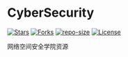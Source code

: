 # CyberSecurity
[![Stars](https://img.shields.io/github/stars/BUPT-Resource/CyberSecurity.svg?label=Stars&style=social)](https://github.com/BUPT-Resource/CyberSecurity/stargazers)
[![Forks](https://img.shields.io/github/forks/BUPT-Resource/CyberSecurity.svg?label=Forks&style=social)](https://github.com/BUPT-Resource/CyberSecurity/network/members)
[![repo-size](https://img.shields.io/github/repo-size/BUPT-Resource/CyberSecurity.svg)]()
[![License](https://i.creativecommons.org/l/by-nc-sa/4.0/80x15.png)](http://creativecommons.org/licenses/by-nc-sa/4.0/)

网络空间安全学院资源

